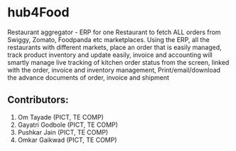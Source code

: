 # hub4Food

Restaurant aggregator - ERP for one Restaurant to fetch ALL orders from
Swiggy, Zomato, Foodpanda etc marketplaces.
Using the ERP, all the restaurants with different markets, place an order that
is easily managed, track product inventory and update easily, invoice and
accounting will smartly manage live tracking of kitchen order status from
the screen, linked with the order, invoice and inventory management,
Print/email/download the advance documents of order, invoice and
shipment

## Contributors: 
1) Om Tayade (PICT, TE COMP)
2) Gayatri Godbole (PICT, TE COMP)
3) Pushkar Jain (PICT, TE COMP)
4) Omkar Gaikwad (PICT, TE COMP)


